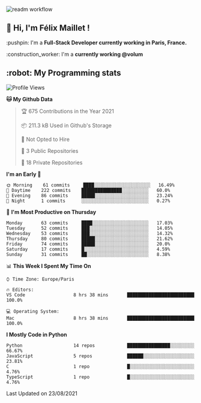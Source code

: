 ![readm workflow](https://github.com/fmaillet24/fmaillet24/actions/workflows/main.yml/badge.svg)

<h2>👋 Hi, I'm Félix Maillet !</h2>

<p>:pushpin: I'm a <strong>Full-Stack Developer currently working in Paris, France.</strong></p>
<p>:construction_worker: I'm a <strong>currently working @volum</strong></p>

<h2>:robot: My Programming stats</h2>

<!--START_SECTION:waka-->
![Profile Views](http://img.shields.io/badge/Profile%20Views-0-blue)

**🐱 My Github Data** 

> 🏆 675 Contributions in the Year 2021
 > 
> 📦 211.3 kB Used in Github's Storage 
 > 
> 🚫 Not Opted to Hire
 > 
> 📜 3 Public Repositories 
 > 
> 🔑 18 Private Repositories  
 > 
**I'm an Early 🐤** 

```text
🌞 Morning    61 commits     ████░░░░░░░░░░░░░░░░░░░░░   16.49% 
🌆 Daytime    222 commits    ███████████████░░░░░░░░░░   60.0% 
🌃 Evening    86 commits     █████░░░░░░░░░░░░░░░░░░░░   23.24% 
🌙 Night      1 commits      ░░░░░░░░░░░░░░░░░░░░░░░░░   0.27%

```
📅 **I'm Most Productive on Thursday** 

```text
Monday       63 commits     ████░░░░░░░░░░░░░░░░░░░░░   17.03% 
Tuesday      52 commits     ███░░░░░░░░░░░░░░░░░░░░░░   14.05% 
Wednesday    53 commits     ███░░░░░░░░░░░░░░░░░░░░░░   14.32% 
Thursday     80 commits     █████░░░░░░░░░░░░░░░░░░░░   21.62% 
Friday       74 commits     █████░░░░░░░░░░░░░░░░░░░░   20.0% 
Saturday     17 commits     █░░░░░░░░░░░░░░░░░░░░░░░░   4.59% 
Sunday       31 commits     ██░░░░░░░░░░░░░░░░░░░░░░░   8.38%

```


📊 **This Week I Spent My Time On** 

```text
⌚︎ Time Zone: Europe/Paris

🔥 Editors: 
VS Code                  8 hrs 38 mins       █████████████████████████   100.0%

💻 Operating System: 
Mac                      8 hrs 38 mins       █████████████████████████   100.0%

```

**I Mostly Code in Python** 

```text
Python                   14 repos            ████████████████░░░░░░░░░   66.67% 
JavaScript               5 repos             ██████░░░░░░░░░░░░░░░░░░░   23.81% 
C                        1 repo              █░░░░░░░░░░░░░░░░░░░░░░░░   4.76% 
TypeScript               1 repo              █░░░░░░░░░░░░░░░░░░░░░░░░   4.76%

```



 Last Updated on 23/08/2021
<!--END_SECTION:waka-->
